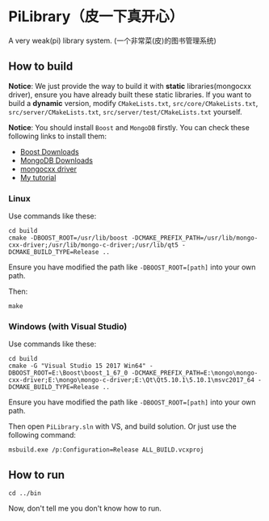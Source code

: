 # PiLibrary（皮一下真开心）

A very weak(pi) library system. (一个非常菜(皮)的图书管理系统)

## How to build

**Notice**: We just provide the way to build it with **static** libraries(mongocxx driver), ensure you have already built these static libraries. If you want to build a **dynamic** version, modify `CMakeLists.txt`, `src/core/CMakeLists.txt`, `src/server/CMakeLists.txt`, `src/server/test/CMakeLists.txt` yourself.

**Notice**: You should install `Boost` and `MongoDB` firstly. You can check these following links to install them:

* [Boost Downloads](https://www.boost.org/users/download/)
* [MongoDB Downloads](https://www.mongodb.com/download-center)
* [mongocxx driver](https://mongodb.github.io/mongo-cxx-driver/mongocxx-v3/installation/)
* [My tutorial](http://blog.xalanq.com/win10_vs2017_qt_boost_mongodb_setting/)

### Linux

Use commands like these:

```
cd build
cmake -DBOOST_ROOT=/usr/lib/boost -DCMAKE_PREFIX_PATH=/usr/lib/mongo-cxx-driver;/usr/lib/mongo-c-driver;/usr/lib/qt5 -DCMAKE_BUILD_TYPE=Release ..
```

Ensure you have modified the path like `-DBOOST_ROOT=[path]` into your own path.

Then:

```
make
```

### Windows (with Visual Studio)

Use commands like these:

```
cd build
cmake -G "Visual Studio 15 2017 Win64" -DBOOST_ROOT=E:\Boost\boost_1_67_0 -DCMAKE_PREFIX_PATH=E:\mongo\mongo-cxx-driver;E:\mongo\mongo-c-driver;E:\Qt\Qt5.10.1\5.10.1\msvc2017_64 -DCMAKE_BUILD_TYPE=Release ..
```

Ensure you have modified the path like `-DBOOST_ROOT=[path]` into your own path.

Then open `PiLibrary.sln` with VS, and build solution. Or just use the following command:

```
msbuild.exe /p:Configuration=Release ALL_BUILD.vcxproj
```

## How to run

```
cd ../bin
```

Now, don't tell me you don't know how to run.


